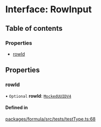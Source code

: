 # Interface: RowInput

## Table of contents

### Properties

- [rowId](RowInput.md#rowid)

## Properties

### <a id="rowid" name="rowid"></a> rowId

• `Optional` **rowId**: [`MockedUUIDV4`](../README.md#mockeduuidv4)

#### Defined in

[packages/formula/src/tests/testType.ts:68](https://github.com/mashcard/mashcard/blob/main/packages/formula/src/tests/testType.ts#L68)
